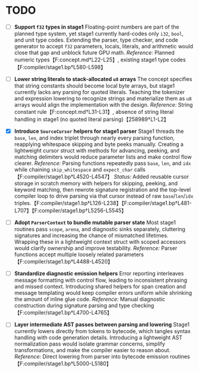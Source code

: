 # TODO

- [ ] **Support `f32` types in stage1**
  Floating-point numbers are part of the planned type system, yet stage1 currently hard-codes only `i32`, `bool`, and unit type codes. Extending the parser, type checker, and code generator to accept `f32` parameters, locals, literals, and arithmetic would close that gap and unblock future GPU math.
  *Reference:* Planned numeric types【F:concept.md†L22-L25】, existing stage1 type codes【F:compiler/stage1.bp†L580-L598】

- [ ] **Lower string literals to stack-allocated `u8` arrays**
  The concept specifies that string constants should become local byte arrays, but stage1 currently lacks any parsing for quoted literals. Teaching the tokenizer and expression lowering to recognize strings and materialize them as `u8` arrays would align the implementation with the design.
  *Reference:* String constant rule【F:concept.md†L31-L31】, absence of string literal handling in stage1 (no quoted literal parsing)【258989†L1-L2】

- [x] **Introduce `SourceCursor` helpers for stage1 parser**
  Stage1 threads the `base`, `len`, and index triplet through nearly every parsing function, reapplying whitespace skipping and byte peeks manually. Creating a lightweight cursor struct with methods for advancing, peeking, and matching delimiters would reduce parameter lists and make control flow clearer.
  *Reference:* Parsing functions repeatedly pass `base`, `len`, and `idx` while chaining `skip_whitespace` and `expect_char` calls【F:compiler/stage1.bp†L4520-L4547】
  *Status:* Added reusable cursor storage in scratch memory with helpers for skipping, peeking, and keyword matching, then rewrote signature registration and the top-level compiler loop to drive parsing via that cursor instead of raw `base`/`len`/`idx` triples.【F:compiler/stage1.bp†L126-L238】【F:compiler/stage1.bp†L481-L707】【F:compiler/stage1.bp†L5256-L5545】

- [ ] **Adopt `ParserContext` to bundle mutable parser state**
  Most stage1 routines pass `scope`, `arena`, and diagnostic sinks separately, cluttering signatures and increasing the chance of mismatched lifetimes. Wrapping these in a lightweight context struct with scoped accessors would clarify ownership and improve testability.
  *Reference:* Parser functions accept multiple loosely related parameters【F:compiler/stage1.bp†L4488-L4520】

- [ ] **Standardize diagnostic emission helpers**
  Error reporting interleaves message formatting with control flow, leading to inconsistent phrasing and missed context. Introducing shared helpers for span creation and message templating would keep compiler errors uniform while shrinking the amount of inline glue code.
  *Reference:* Manual diagnostic construction during signature parsing and type checking【F:compiler/stage1.bp†L4700-L4765】

- [ ] **Layer intermediate AST passes between parsing and lowering**
  Stage1 currently lowers directly from tokens to bytecode, which tangles syntax handling with code generation details. Introducing a lightweight AST normalization pass would isolate grammar concerns, simplify transformations, and make the compiler easier to reason about.
  *Reference:* Direct lowering from parser into bytecode emission routines【F:compiler/stage1.bp†L5000-L5180】
